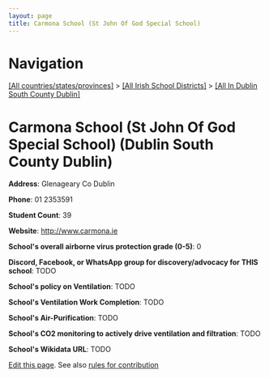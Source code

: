```yaml
---
layout: page
title: Carmona School (St John Of God Special School)
---
```

# Navigation

[[All countries/states/provinces]](../../..) > [[All Irish School Districts]](../..) > [[All In Dublin South County Dublin]](..)

# Carmona School (St John Of God Special School) (Dublin South County Dublin)

**Address**: Glenageary Co Dublin

**Phone**: 01 2353591

**Student Count**: 39

**Website**: <http://www.carmona.ie>

**School's overall airborne virus protection grade (0-5)**: 0

**Discord, Facebook, or WhatsApp group for discovery/advocacy for THIS school**: TODO

**School's policy on Ventilation**: TODO

**School's Ventilation Work Completion**: TODO

**School's Air-Purification**: TODO

**School's CO2 monitoring to actively drive ventilation and filtration**: TODO

**School's Wikidata URL**: TODO


[Edit this page](https://github.com/ventilate-schools/Ireland/edit/main/./Dublin_South_County_Dublin/Carmona_School_(St_John_Of_God_Special_School).md). See also [rules for contribution](../../../contribution-rules/)